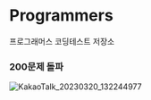 # Programmers
프로그래머스 코딩테스트 저장소


### 200문제 돌파
![KakaoTalk_20230320_132244977](https://user-images.githubusercontent.com/51697316/226529784-f0ba3ce3-3258-4193-9b7c-f2c9df7dd164.png)

